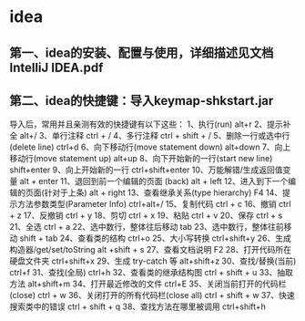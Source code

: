 # idea
## 第一、idea的安装、配置与使用，详细描述见文档IntelliJ IDEA.pdf
## 第二、idea的快捷键：导入keymap-shkstart.jar
   导入后，常用并且亲测有效的快捷键有以下这些：
   1、执行(run)    alt+r
   2、提示补全      alt+/
   3、单行注释      ctrl + /
   4、多行注释      ctrl + shift + /
   5、删除一行或选中行 (delete line)      ctrl+d
   6、向下移动行(move statement down)     alt+down
   7、向上移动行(move statement up)       alt+up
   8、向下开始新的一行(start new line)     shift+enter
   9、向上开始新的一行                     ctrl+shift+enter
   10、万能解错/生成返回值变量              alt + enter
   11、退回到前一个编辑的页面 (back)        alt + left
   12、进入到下一个编辑的页面(针对于上条)    alt + right
   13、查看继承关系(type hierarchy)        F4
   14、提示方法参数类型(Parameter Info)    ctrl+alt+/
   15、复制代码      ctrl + c
   16、撤销          ctrl + z
   17、反撤销        ctrl + y
   18、剪切          ctrl + x
   19、粘贴          ctrl + v
   20、保存          ctrl + s
   21、全选          ctrl + a
   22、选中数行，整体往后移动   tab
   23、选中数行，整体往前移动   shift + tab
   24、查看类的结构            ctrl+o
   25、大小写转换              ctrl+shift+y
   26、生成构造器/get/set/toString     alt +shift + s
   27、查看文档说明                     F2
   28、打开代码所在硬盘文件夹            ctrl+shift+x
   29、生成 try-catch 等                alt+shift+z
   30、查找/替换(当前)                  ctrl+f
   31、查找(全局)                       ctrl+h
   32、查看类的继承结构图                ctrl + shift + u
   33、抽取方法                         alt+shift+m
   34、打开最近修改的文件                ctrl+E
   35、关闭当前打开的代码栏(close)       ctrl + w
   36、关闭打开的所有代码栏(close all)   ctrl + shift + w
   37、快速搜索类中的错误                ctrl + shift + q
   38、查找方法在哪里被调用              ctrl+shift+h
